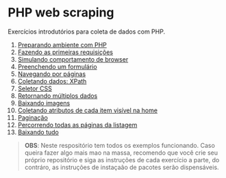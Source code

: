 # PHP web scraping

Exercícios introdutórios para coleta de dados com PHP.

1. [Preparando ambiente com PHP](docs/01-ambiente.md)
2. [Fazendo as primeiras requisições](docs/02-primeiras_requisicoes.md)
3. [Simulando comportamento de browser](docs/03-simulando_browser.md)
4. [Preenchendo um formulário](docs/04-preenchendo_formulario.md)
5. [Navegando por páginas](docs/05-navegando_por_paginas.md)
6. [Coletando dados: XPath](docs/06-coletando_dados.md)
7. [Seletor CSS](docs/07-seletor_css.md)
8. [Retornando múltiplos dados](docs/08-multiplos_dados.md)
9. [Baixando imagens](docs/09-baixando_imagens.md)
10. [Coletando atributos de cada item visível na home]()
11. [Paginação](docs/11-paginacao.md)
12. [Percorrendo todas as páginas da listagem](docs/12-percorrendo_paginas.md)
13. [Baixando tudo](docs/13-baixando_tudo.md)

> **OBS**: Neste respositório tem todos os exemplos funcionando. Caso queira fazer algo mais mao na massa, recomendo que você crie seu próprio repositório e siga as instruções de cada exercício a parte, do contráro, as instruções de instaçaão de pacotes serão dispensáveis.
